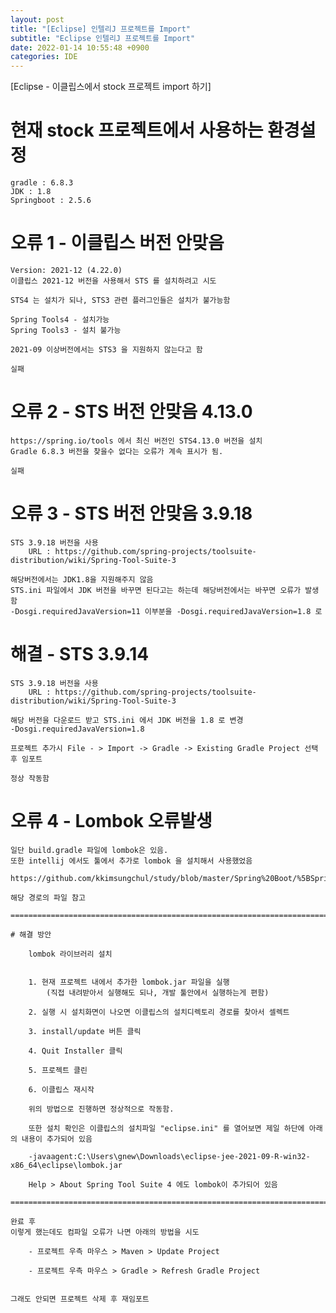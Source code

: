 ```yaml
---  
layout: post  
title: "[Eclipse] 인텔리J 프로젝트를 Import"  
subtitle: "Eclipse 인텔리J 프로젝트를 Import"  
date: 2022-01-14 10:55:48 +0900  
categories: IDE  
---  
```

[Eclipse - 이클립스에서 stock 프로젝트 import 하기]  
  
  
  
# 현재 stock 프로젝트에서 사용하는 환경설정  
	gradle : 6.8.3  
	JDK : 1.8  
	Springboot : 2.5.6  
  
  
  
  
# 오류 1 - 이클립스 버전 안맞음  
	Version: 2021-12 (4.22.0)  
	이클립스 2021-12 버전을 사용해서 STS 를 설치하려고 시도  
	  
	STS4 는 설치가 되나, STS3 관련 플러그인들은 설치가 불가능함  
	  
	Spring Tools4 - 설치가능  
	Spring Tools3 - 설치 불가능  
	  
	2021-09 이상버전에서는 STS3 을 지원하지 않는다고 함  
	  
	실패  
  
# 오류 2 - STS 버전 안맞음 4.13.0  
	https://spring.io/tools 에서 최신 버전인 STS4.13.0 버전을 설치  
	Gradle 6.8.3 버전을 찾을수 없다는 오류가 계속 표시가 됨.  
	  
	실패  
	  
	  
# 오류 3 - STS 버전 안맞음 3.9.18  
	STS 3.9.18 버전을 사용  
		URL : https://github.com/spring-projects/toolsuite-distribution/wiki/Spring-Tool-Suite-3  
	  
	해당버전에서는 JDK1.8을 지원해주지 않음  
	STS.ini 파일에서 JDK 버전을 바꾸면 된다고는 하는데 해당버전에서는 바꾸면 오류가 발생함  
	-Dosgi.requiredJavaVersion=11 이부분을 -Dosgi.requiredJavaVersion=1.8 로   
	  
  
# 해결 - STS 3.9.14   
	STS 3.9.18 버전을 사용  
		URL : https://github.com/spring-projects/toolsuite-distribution/wiki/Spring-Tool-Suite-3	  
	  
	해당 버전을 다운로드 받고 STS.ini 에서 JDK 버전을 1.8 로 변경  
	-Dosgi.requiredJavaVersion=1.8  
	  
	프로젝트 추가시 File - > Import -> Gradle -> Existing Gradle Project 선택 후 임포트  
	  
	정상 작동함  
  
  
# 오류 4 - Lombok 오류발생  
	일단 build.gradle 파일에 lombok은 있음.  
	또한 intellij 에서도 툴에서 추가로 lombok 을 설치해서 사용했었음  
	  
	https://github.com/kkimsungchul/study/blob/master/Spring%20Boot/%5BSpring%20Boot%5D%20lombok%20%EC%98%A4%EB%A5%98(%EC%9D%B4%ED%81%B4%EB%A6%BD%EC%8A%A4).txt   
	  
	해당 경로의 파일 참고  
	  
	==================================================================================================================================================  
	  
	# 해결 방안  
  
		lombok 라이브러리 설치  
		  
  
		1. 현재 프로젝트 내에서 추가한 lombok.jar 파일을 실행  
			(직접 내려받아서 실행해도 되나, 개발 툴안에서 실행하는게 편함)  
  
		2. 실행 시 설치화면이 나오면 이클립스의 설치디렉토리 경로를 찾아서 셀렉트  
  
		3. install/update 버튼 클릭  
  
		4. Quit Installer 클릭  
  
		5. 프로젝트 클린  
  
		6. 이클립스 재시작   
  
		위의 방법으로 진행하면 정상적으로 작동함.  
  
		또한 설치 확인은 이클립스의 설치파일 "eclipse.ini" 를 열어보면 제일 하단에 아래의 내용이 추가되어 있음  
  
		-javaagent:C:\Users\gnew\Downloads\eclipse-jee-2021-09-R-win32-x86_64\eclipse\lombok.jar	  
	  
		Help > About Spring Tool Suite 4 에도 lombok이 추가되어 있음  
  
	==================================================================================================================================================  
	  
	완료 후   
	이렇게 했는데도 컴파일 오류가 나면 아래의 방법을 시도  
  
		- 프로젝트 우측 마우스 > Maven > Update Project  
  
		- 프로젝트 우측 마우스 > Gradle > Refresh Gradle Project  
  
  
	그래도 안되면 프로젝트 삭제 후 재임포트  
  
